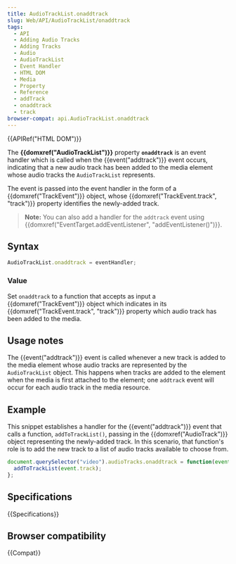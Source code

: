 ```yaml
---
title: AudioTrackList.onaddtrack
slug: Web/API/AudioTrackList/onaddtrack
tags:
  - API
  - Adding Audio Tracks
  - Adding Tracks
  - Audio
  - AudioTrackList
  - Event Handler
  - HTML DOM
  - Media
  - Property
  - Reference
  - addTrack
  - onaddtrack
  - track
browser-compat: api.AudioTrackList.onaddtrack
---
```

{{APIRef("HTML DOM")}}

The **{{domxref("AudioTrackList")}}** property
**`onaddtrack`** is an event handler which is called when the
{{event("addtrack")}} event occurs, indicating that a new audio track has been added
to the media element whose audio tracks the `AudioTrackList`
represents.

The event is passed into the event handler in the form of a {{domxref("TrackEvent")}}
object, whose {{domxref("TrackEvent.track", "track")}} property identifies the
newly-added track.

> **Note:** You can also add a handler for the `addtrack` event
> using {{domxref("EventTarget.addEventListener", "addEventListener()")}}.

## Syntax

```js
AudioTrackList.onaddtrack = eventHandler;
```

### Value

Set `onaddtrack` to a function that accepts as input a
{{domxref("TrackEvent")}} object which indicates in its {{domxref("TrackEvent.track",
  "track")}} property which audio track has been added to the media.

## Usage notes

The {{event("addtrack")}} event is called whenever a new track is added to the media
element whose audio tracks are represented by the `AudioTrackList` object.
This happens when tracks are added to the element when the media is first attached to
the element; one `addtrack` event will occur for each audio track in the
media resource.

## Example

This snippet establishes a handler for the {{event("addtrack")}} event that calls a
function, `addToTrackList()`, passing in the {{domxref("AudioTrack")}} object
representing the newly-added track. In this scenario, that function's role is to add the
new track to a list of audio tracks available to choose from.

```js
document.querySelector("video").audioTracks.onaddtrack = function(event) {
  addToTrackList(event.track);
};
```

## Specifications

{{Specifications}}

## Browser compatibility

{{Compat}}
